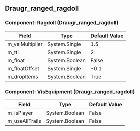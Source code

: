 ## Draugr_ranged_ragdoll

### Component: Ragdoll (Draugr_ranged_ragdoll)

|Field|Type|Default Value|
|---|---|---|
|m_velMultiplier|System.Single|1.5|
|m_ttl|System.Single|2|
|m_float|System.Boolean|False|
|m_floatOffset|System.Single|-0.1|
|m_dropItems|System.Boolean|True|

### Component: VisEquipment (Draugr_ranged_ragdoll)

|Field|Type|Default Value|
|---|---|---|
|m_isPlayer|System.Boolean|False|
|m_useAllTrails|System.Boolean|False|

